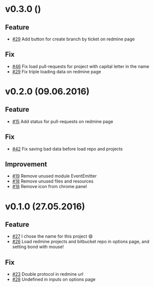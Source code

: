 # v0.3.0 ()

## Feature
* [#29](https://github.com/kicumkicum/bond/issues/29)
Add button for create branch by ticket on redmine page

## Fix
* [#46](https://github.com/kicumkicum/bond/issues/46)
Fix load pull-requests for project with capital letter in the name
* [#29](https://github.com/kicumkicum/bond/issues/29)
Fix triple loading data on redmine page

# v0.2.0 (09.06.2016)

## Feature
* [#15](https://github.com/kicumkicum/bond/issues/15)
Add status for pull-requests on redmine page

## Fix
* [#42](https://github.com/kicumkicum/bond/issues/42)
Fix saving bad data before load repo and projects

## Improvement
* [#19](https://github.com/kicumkicum/bond/issues/19)
Remove unused module EventEmitter
* [#18](https://github.com/kicumkicum/bond/issues/18)
Remove unused files and resources
* [#18](https://github.com/kicumkicum/bond/issues/18)
Remove icon from chrome panel

# v0.1.0 (27.05.2016)

## Feature
* [#27](https://github.com/kicumkicum/bond/issues/27)
I chose the name for this project :smile:
* [#26](https://github.com/kicumkicum/bond/issues/26)
Load redmine projects and bitbucket repo in options page, and setting bond with mouse!

## Fix
* [#23](https://github.com/kicumkicum/bond/issues/23)
Double protocol in redmine url
* [#28](https://github.com/kicumkicum/bond/issues/28)
Undefined in inputs on options page
